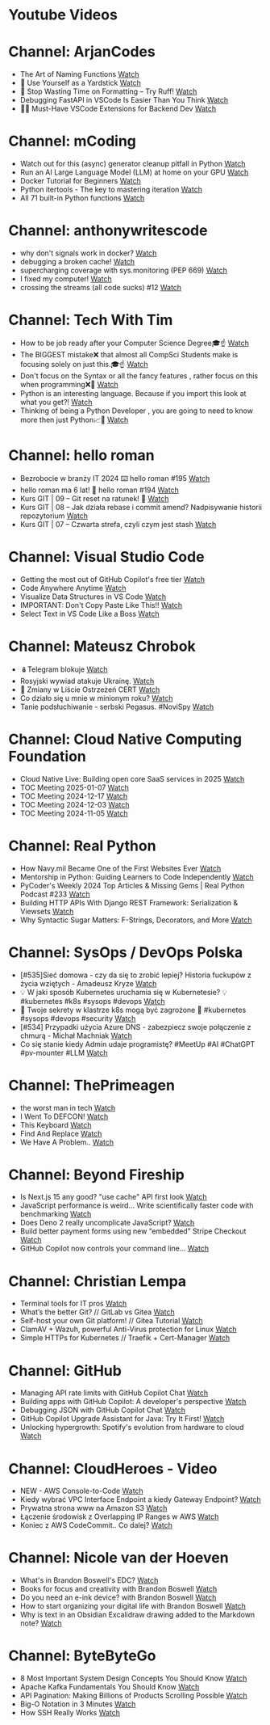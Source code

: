 
Youtube Videos
==============

# Channel: ArjanCodes
  
 - The Art of Naming Functions  [Watch](https://youtu.be/PyXRt_nuY80)  
 - 📏 Use Yourself as a Yardstick  [Watch](https://youtu.be/qBbmhIs_Tgo)  
 - 🚀 Stop Wasting Time on Formatting – Try Ruff!  [Watch](https://youtu.be/QihjFTSdzqM)  
 - Debugging FastAPI in VSCode Is Easier Than You Think  [Watch](https://youtu.be/C-bie4ZY_o0)  
 - 💪🏻 Must-Have VSCode Extensions for Backend Dev  [Watch](https://youtu.be/jSQZ5u-JBVM)
# Channel: mCoding
  
 - Watch out for this (async) generator cleanup pitfall in Python  [Watch](https://youtu.be/N56Jrqc7SBk)  
 - Run an AI Large Language Model (LLM) at home on your GPU  [Watch](https://youtu.be/RejIVgfER-4)  
 - Docker Tutorial for Beginners  [Watch](https://youtu.be/b0HMimUb4f0)  
 - Python itertools - The key to mastering iteration  [Watch](https://youtu.be/1p7xa_BHYDs)  
 - All 71 built-in Python functions  [Watch](https://youtu.be/7Qu_KXc7xSI)
# Channel: anthonywritescode
  
 - why don't signals work in docker?  [Watch](https://youtu.be/0pQxONR73f8)  
 - debugging a broken cache!  [Watch](https://youtu.be/bhUk7Vog108)  
 - supercharging coverage with sys.monitoring (PEP 669)  [Watch](https://youtu.be/_JwwSVPg9RI)  
 - I fixed my computer!  [Watch](https://youtu.be/mUir3YYBudI)  
 - crossing the streams (all code sucks) #12  [Watch](https://youtu.be/bOKt0DnttxI)
# Channel: Tech With Tim
  
 - How to be job ready after your Computer Science Degree🎓☝️  [Watch](https://youtu.be/oUogYblpB9E)  
 - The BIGGEST mistake❌ that almost all CompSci Students make is focusing solely on just this.🎓☝️  [Watch](https://youtu.be/OE-SFJEil0s)  
 - Don't focus on the Syntax or all the fancy features , rather focus on this when programming❌🤝  [Watch](https://youtu.be/A51gXc2oTv8)  
 - Python is an interesting language. Because if you import this look at what you get?!  [Watch](https://youtu.be/zb_6H6rKiRk)  
 - Thinking of being a Python Developer , you are going to need to know more then just Python📈🤝  [Watch](https://youtu.be/jJTV6EGUtjk)
# Channel: hello roman
  
 - Bezrobocie w branży IT 2024 ⌨️ hello roman #195  [Watch](https://youtu.be/3A0h9uNj0Z4)  
 - hello roman ma 6 lat!  🎉  hello roman #194  [Watch](https://youtu.be/2VcweF4sVRE)  
 - Kurs GIT | 09 – Git reset na ratunek! 🛟  [Watch](https://youtu.be/vri36csppEY)  
 - Kurs GIT | 08 – Jak działa rebase i commit amend? Nadpisywanie historii repozytorium  [Watch](https://youtu.be/4GKI4Gz97TE)  
 - Kurs GIT | 07 – Czwarta strefa, czyli czym jest stash  [Watch](https://youtu.be/T9n2tF60cY0)
# Channel: Visual Studio Code
  
 - Getting the most out of GitHub Copilot's free tier  [Watch](https://youtu.be/z7JVTxiVcNk)  
 - Code Anywhere Anytime  [Watch](https://youtu.be/xhyj_M-pLD8)  
 - Visualize Data Structures in VS Code  [Watch](https://youtu.be/3O6BFlOiFRg)  
 - IMPORTANT: Don't Copy Paste Like This!!  [Watch](https://youtu.be/aG_86XkrGqY)  
 - Select Text in VS Code Like a Boss  [Watch](https://youtu.be/cLxrXSrYTKs)
# Channel: Mateusz Chrobok
  
 - 🪆Telegram blokuje  [Watch](https://youtu.be/XoJEjDSqx2c)  
 - Rosyjski wywiad atakuje Ukrainę.  [Watch](https://youtu.be/HBgvgQIuH7k)  
 - 📜 Zmiany w Liście Ostrzeżeń CERT  [Watch](https://youtu.be/N-mMftT4rF4)  
 - Co działo się u mnie w minionym roku?  [Watch](https://youtu.be/m18rIxC9mdY)  
 - Tanie podsłuchiwanie - serbski Pegasus. #NoviSpy  [Watch](https://youtu.be/-MnJmNlfC1I)
# Channel: Cloud Native Computing Foundation
  
 - Cloud Native Live: Building open core SaaS services in 2025  [Watch](https://youtu.be/g1CbFW49OKY)  
 - TOC Meeting 2025-01-07  [Watch](https://youtu.be/dTzpAw6lUT0)  
 - TOC Meeting 2024-12-17  [Watch](https://youtu.be/4l0m14qEdCU)  
 - TOC Meeting 2024-12-03  [Watch](https://youtu.be/L08zhYqimPc)  
 - TOC Meeting 2024-11-05  [Watch](https://youtu.be/dmG01Payan0)
# Channel: Real Python
  
 - How Navy.mil Became One of the First Websites Ever  [Watch](https://youtu.be/vkM1RuQFTqQ)  
 - Mentorship in Python: Guiding Learners to Code Independently  [Watch](https://youtu.be/TatE5wahM-s)  
 - PyCoder's Weekly 2024 Top Articles & Missing Gems | Real Python Podcast #233  [Watch](https://youtu.be/jpSBxkuyh4o)  
 - Building HTTP APIs With Django REST Framework: Serialization & Viewsets  [Watch](https://youtu.be/hZskpnk6iDQ)  
 - Why Syntactic Sugar Matters: F-Strings, Decorators, and More  [Watch](https://youtu.be/bS__QGaD8c4)
# Channel: SysOps / DevOps Polska
  
 - [#535]Sieć domowa - czy da się to zrobić lepiej? Historia fuckupów z życia wziętych - Amadeusz Kryze  [Watch](https://youtu.be/10t-o_G_2VA)  
 - 💡 W jaki sposób Kubernetes uruchamia się w Kubernetesie? 💡#kubernetes #k8s #sysops #devops  [Watch](https://youtu.be/6_QYiZbJs7c)  
 - 🚧 Twoje sekrety w klastrze k8s mogą być zagrożone 🚧 #kubernetes #sysops #devops #security  [Watch](https://youtu.be/hqyWMd4I3Gg)  
 - [#534] Przypadki użycia Azure DNS - zabezpiecz swoje połączenie z chmurą - Michał Machniak  [Watch](https://youtu.be/V0cuvMy66bU)  
 - Co się stanie kiedy Admin udaje programistę? #MeetUp #AI #ChatGPT #pv-mounter #LLM  [Watch](https://youtu.be/sj_-9Zh74v0)
# Channel: ThePrimeagen
  
 - the worst man in tech  [Watch](https://youtu.be/A_XGsAl-LqY)  
 - I Went To DEFCON!  [Watch](https://youtu.be/GwcFxTuMYmU)  
 - This Keyboard  [Watch](https://youtu.be/dhuX9t2j5Hc)  
 - Find And Replace  [Watch](https://youtu.be/v2a6Nv7RSd0)  
 - We Have A Problem..  [Watch](https://youtu.be/1-0r90bm6CE)
# Channel: Beyond Fireship
  
 - Is Next.js 15 any good? "use cache" API first look  [Watch](https://youtu.be/xWkozeculPo)  
 - JavaScript performance is weird... Write scientifically faster code with benchmarking  [Watch](https://youtu.be/_pWA4rbzvIg)  
 - Does Deno 2 really uncomplicate JavaScript?  [Watch](https://youtu.be/8IHhvkaVqVE)  
 - Build better payment forms using new “embedded” Stripe Checkout  [Watch](https://youtu.be/7WFXl4-aCxs)  
 - GitHub Copilot now controls your command line...  [Watch](https://youtu.be/P8MfgV9us4o)
# Channel: Christian Lempa
  
 - Terminal tools for IT pros  [Watch](https://youtu.be/79rmEOrd5u8)  
 - What’s the better Git? // GitLab vs Gitea  [Watch](https://youtu.be/SpXAdOeE1YU)  
 - Self-host your own Git platform! // Gitea Tutorial  [Watch](https://youtu.be/Kg0ct2lBUVg)  
 - ClamAV + Wazuh, powerful Anti-Virus protection for Linux  [Watch](https://youtu.be/9e45TQ61H14)  
 - Simple HTTPs for Kubernetes // Traefik + Cert-Manager  [Watch](https://youtu.be/vJweuU6Qrgo)
# Channel: GitHub
  
 - Managing API rate limits with GitHub Copilot Chat  [Watch](https://youtu.be/lJCvN_XJgg4)  
 - Building apps with GitHub Copilot: A developer's perspective  [Watch](https://youtu.be/bsSAywnqptc)  
 - Debugging JSON with GitHub Copilot Chat  [Watch](https://youtu.be/KA2aPz6-gLs)  
 - GitHub Copilot Upgrade Assistant for Java: Try It First!  [Watch](https://youtu.be/TRPKspCqN78)  
 - Unlocking hypergrowth: Spotify's evolution from hardware to cloud  [Watch](https://youtu.be/Q1b1O7hlo3A)
# Channel: CloudHeroes - Video
  
 - NEW - AWS Console-to-Code  [Watch](https://youtu.be/_usWUKodGy8)  
 - Kiedy wybrać VPC Interface Endpoint a kiedy Gateway Endpoint?  [Watch](https://youtu.be/viF5pT-HReI)  
 - Prywatna strona www na Amazon S3  [Watch](https://youtu.be/483QNc4XXBc)  
 - Łączenie środowisk z Overlapping IP Ranges w AWS  [Watch](https://youtu.be/71qb57dMMFs)  
 - Koniec z AWS CodeCommit.. Co dalej?  [Watch](https://youtu.be/fkggBFBDOVk)
# Channel: Nicole van der Hoeven
  
 - What's in Brandon Boswell's EDC?  [Watch](https://youtu.be/Noswl0jCA4k)  
 - Books for focus and creativity with Brandon Boswell  [Watch](https://youtu.be/Ugc4U8Rx7RM)  
 - Do you need an e-ink device? with Brandon Boswell  [Watch](https://youtu.be/uUKPV6mWMFM)  
 - How to start organizing your digital life with Brandon Boswell  [Watch](https://youtu.be/Ykhyw3T3ICU)  
 - Why is text in an Obsidian Excalidraw drawing added to the Markdown note?  [Watch](https://youtu.be/HG5IuDIWHgY)
# Channel: ByteByteGo
  
 - 8 Most Important System Design Concepts You Should Know  [Watch](https://youtu.be/BTjxUS_PylA)  
 - Apache Kafka Fundamentals You Should Know  [Watch](https://youtu.be/-RDyEFvnTXI)  
 - API Pagination: Making Billions of Products Scrolling Possible  [Watch](https://youtu.be/14K_a2kKTxU)  
 - Big-O Notation in 3 Minutes  [Watch](https://youtu.be/x2CRZaN2xgM)  
 - How SSH Really Works  [Watch](https://youtu.be/rlMfRa7vfO8)